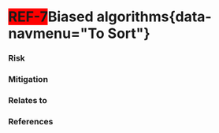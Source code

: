 <span style="background-color:RED;">**REF-7</span>Biased algorithms**{data-navmenu="To Sort"}
=====================================  

### Risk



### Mitigation



### Relates to

### References